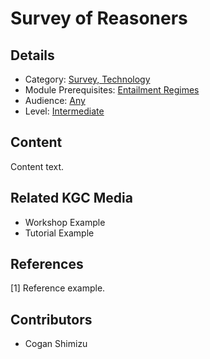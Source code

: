 # Survey of Reasoners
## Details
* Category: [Survey, Technology](../categories/Survey,_Technology.md)
* Module Prerequisites: [Entailment Regimes](../modules/Entailment_Regimes.md)
* Audience: [Any](../audiences/Any.md)
* Level: [Intermediate](../levels/Intermediate.md)

## Content
Content text.

## Related KGC Media
* Workshop Example
* Tutorial Example

## References
[1] Reference example.

## Contributors
* Cogan Shimizu
